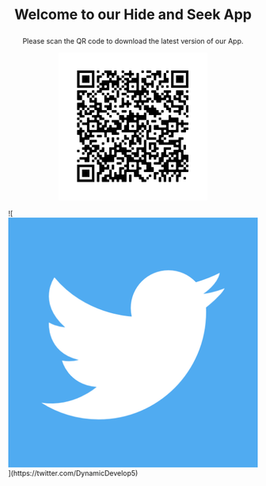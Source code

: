 <h1><p align="center">
 Welcome to our Hide and Seek App
</p></h1>
<p align="center">
Please scan the QR code to download the latest version of our App.
</p>
<p align="center">
<img width="300" height="300" src="https://github.com/TheDynamicDevelopers/DynamicDevelopers.github.io/blob/master/QR.png?raw=true">
</p>
![<img src="https://github.com/TheDynamicDevelopers/DynamicDevelopers.github.io/blob/master/twitter.png?raw=true">](https://twitter.com/DynamicDevelop5)
